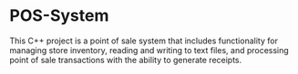 # POS-System
 This C++ project is a point of sale system that includes functionality for managing store inventory, reading and writing to text files, and processing point of sale transactions with the ability to generate receipts.
